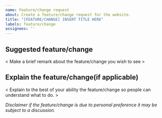 ```yaml
---
name: Feature/change request
about: Create a feature/change request for the website.
title: "[FEATURE/CHANGE] INSERT TITLE HERE"
labels: feature/change
assignees: ''
---
```


## Suggested feature/change
< Make a brief remark about the feature/change you wish to see >

## Explain the feature/change(if applicable)
< Explain to the best of your ability the feature/change so people can understand what to do. >

*Disclaimer if the feature/change is due to personal preference it may be subject to a discussion.*
